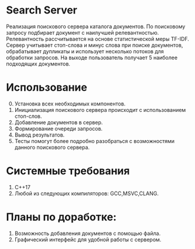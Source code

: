 # Search Server
Реализация поискового сервера каталога документов. По поисковому запросу подбирает документ с наилучшей релевантностью. Релевантность рассчитывается на основе статистической меры TF-IDF. Сервер учитывает стоп-слова и минус слова при поиске документов, обрабатывает дупликаты и использует несколько потоков для обработки запросов. На выходе пользователь получает 5 наиболее подходящих документов.
# Использование
0. Установка всех необходимых компонентов.
1. Инициализация поискового сервера происходит с использованием стоп-слов.
2. Добавление документов в сервер.
3. Формирование очереди запросов.
4. Вывод результатов.
5. Тесты помогут более подробно разобраться с возможностями данного поискового сервера.
# Cистемные требования
1. C++17
2. Любой из следующих компиляторов: GCC,MSVC,CLANG.
# Планы по доработке:
1. Возможность добавления документов с помощью файла.
2. Графический интерфейс для удобной работы с сервером.
